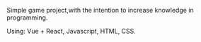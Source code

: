 Simple game project,with the intention to increase knowledge in programming.

Using: Vue + React, Javascript, HTML, CSS.
